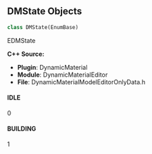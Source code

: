 ## DMState Objects

```python
class DMState(EnumBase)
```

EDMState

**C++ Source:**

- **Plugin**: DynamicMaterial
- **Module**: DynamicMaterialEditor
- **File**: DynamicMaterialModelEditorOnlyData.h

<a id="unreal.DMState.IDLE"></a>

#### IDLE

0

<a id="unreal.DMState.BUILDING"></a>

#### BUILDING

1

<a id="unreal.AvaShapeParametricMaterialStyle"></a>